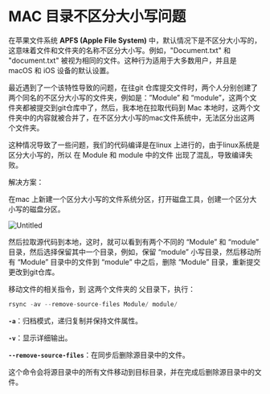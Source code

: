 # MAC 目录不区分大小写问题

在苹果文件系统 **APFS (Apple File System)** 中，默认情况下是不区分大小写的，这意味着文件和文件夹的名称不区分大小写。例如，"Document.txt" 和 "document.txt" 被视为相同的文件。这种行为适用于大多数用户，并且是 macOS 和 iOS 设备的默认设置。

最近遇到了一个该特性导致的问题，在往git 仓库提交文件时，两个人分别创建了两个同名的不区分大小写的文件夹，例如是：”Module” 和 “module”，这两个文件夹都被提交到git仓库中了，然后，我本地在拉取代码到 Mac 本地时，这两个文件夹中的内容就被合并了，在不区分大小写的mac文件系统中，无法区分出这两个文件夹。

这种情况导致了一些问题，我们的代码编译是在linux 上进行的，由于linux系统是区分大小写的，所以 在 Module 和 module 中的文件 出现了混乱，导致编译失败。

解决方案：

在mac 上新建一个区分大小写的文件系统分区，打开磁盘工具，创建一个区分大小写的磁盘分区。

![Untitled](MAC%20%E7%9B%AE%E5%BD%95%E4%B8%8D%E5%8C%BA%E5%88%86%E5%A4%A7%E5%B0%8F%E5%86%99%E9%97%AE%E9%A2%98%20e485f14e67574613b6ca23fa5db634fa/Untitled.png)

然后拉取源代码到本地，这时，就可以看到有两个不同的 “Module” 和 “module” 目录，然后选择保留其中一个目录，例如，保留 “module” 小写目录，然后移动所有 “Module” 目录中的文件到 “module” 中之后，删除 “Module” 目录，重新提交更改到git仓库。

移动文件的相关指令，到 这两个文件夹的 父目录下，执行：

```jsx
rsync -av --remove-source-files Module/ module/
```

**`-a`**：归档模式，递归复制并保持文件属性。

**`-v`**：显示详细输出。

**`--remove-source-files`**：在同步后删除源目录中的文件。

这个命令会将源目录中的所有文件移动到目标目录，并在完成后删除源目录中的文件。